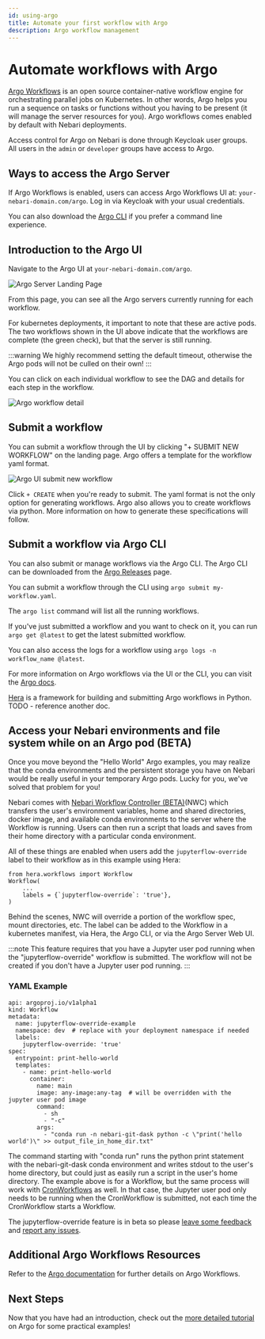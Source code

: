 ```yaml
---
id: using-argo
title: Automate your first workflow with Argo
description: Argo workflow management
---
```


# Automate workflows with Argo

[Argo Workflows](https://argoproj.github.io/workflows) is an open source container-native
workflow engine for orchestrating parallel jobs on Kubernetes. In other words,
Argo helps you run a sequence on tasks or functions without you having to be
present (it will manage the server resources for you). Argo workflows
comes enabled by default with Nebari deployments.

Access control for Argo on Nebari is done through Keycloak user groups. All
users in the `admin` or `developer` groups have access to Argo.

## Ways to access the Argo Server

If Argo Workflows is enabled, users can access Argo Workflows UI at:
`your-nebari-domain.com/argo`. Log in via Keycloak with your usual credentials.

You can also download the
[Argo CLI](https://github.com/argoproj/argo-workflows/releases) if you prefer
a command line experience.

## Introduction to the Argo UI

Navigate to the Argo UI at `your-nebari-domain.com/argo`.

![Argo Server Landing Page](/img/how-tos/argo_landing_page.png)

From this page, you can see all the Argo servers currently running for each
workflow.

For kubernetes deployments, it important to note that these are
active pods. The two workflows shown in the UI above indicate that the workflows
are complete (the green check), but that the server is still running.

:::warning
We highly recommend setting the default timeout, otherwise the Argo pods will not
be culled on their own!
:::

You can click on each individual workflow to see the DAG and details for each
step in the workflow.

![Argo workflow detail](/img/how-tos/argo_workflow_details.png)

## Submit a workflow

You can submit a workflow through the UI by clicking "+ SUBMIT NEW WORKFLOW" on
the landing page. Argo offers a template for the workflow yaml format.

![Argo UI submit new workflow](/img/how-tos/argo_submit_new_workflow.png)

Click `+ CREATE` when you're ready to submit. The yaml format is not the only
option for generating workflows. Argo also allows you to create workflows via
python. More information on how to generate these specifications will follow.

## Submit a workflow via Argo CLI

You can also submit or manage workflows via the Argo CLI. The Argo CLI can be
downloaded from the
[Argo Releases](https://github.com/argoproj/argo-workflows/releases) page.

You can submit a workflow through the CLI using `argo submit my-workflow.yaml`.

The `argo list` command will list all the running workflows.

If you've just submitted a workflow and you want to check on it, you can run
`argo get @latest` to get the latest submitted workflow.

You can also access the logs for a workflow using
`argo logs -n workflow_name @latest`.

For more information on Argo workflows via the UI or the CLI, you can visit the
[Argo docs](https://argoproj.github.io/argo-workflows/workflow-concepts/).

[Hera](https://hera-workflows.readthedocs.io/) is a framework for building and
submitting Argo workflows in Python. TODO - reference another doc.

## Access your Nebari environments and file system while on an Argo pod (BETA)

Once you move beyond the "Hello World" Argo examples, you may realize that the
conda environments and the persistent storage you have on Nebari would be
really useful in your temporary Argo pods. Lucky for you, we've solved that
problem for you!

Nebari comes with [Nebari Workflow Controller (BETA)](https://github.com/nebari-dev/nebari-workflow-controller)(NWC)
which transfers the user's environment variables, home and shared directories,
docker image, and available conda environments to the server where the Workflow
is running. Users can then run a script that loads and saves from their home
directory with a particular conda environment.

All of these things are enabled when users add the `jupyterflow-override` label
to their workflow as in this example using Hera:

```
from hera.workflows import Workflow
Workflow(
    ...
    labels = {`jupyterflow-override`: 'true'},
)
```

Behind the scenes, NWC will override a portion of the workflow spec, mount
directories, etc. The label can be added to the Workflow in a kubernetes
manifest, via Hera, the Argo CLI, or via the Argo Server Web UI.

:::note
This feature requires that you have a Jupyter user pod running when the "jupyterflow-override" workflow is submitted. The workflow will not be created if you don't have a Jupyter user pod running.
:::

### YAML Example

```
api: argoproj.io/v1alpha1
kind: Workflow
metadata:
  name: jupyterflow-override-example
  namespace: dev  # replace with your deployment namespace if needed
  labels:
    jupyterflow-override: 'true'
spec:
  entrypoint: print-hello-world
  templates:
    - name: print-hello-world
      container:
        name: main
        image: any-image:any-tag  # will be overridden with the jupyter user pod image
        command:
          - sh
          - "-c"
        args:
          - "conda run -n nebari-git-dask python -c \"print('hello world')\" >> output_file_in_home_dir.txt"
```

The command starting with "conda run" runs the python print statement with the nebari-git-dask conda environment and writes stdout to the user's home directory, but could just as easily run a script in the user's home directory. The example above is for a Workflow, but the same process will work with [CronWorkflows](https://argoproj.github.io/argo-workflows/cron-workflows/) as well. In that case, the Jupyter user pod only needs to be running when the CronWorkflow is submitted, not each time the CronWorkflow starts a Workflow.

The jupyterflow-override feature is in beta so please [leave some feedback](https://github.com/nebari-dev/nebari-workflow-controller/discussions) and [report any issues](https://github.com/nebari-dev/nebari-workflow-controller/issues).

## Additional Argo Workflows Resources

Refer to the [Argo documentation](https://argoproj.github.io/argo-workflows/) for further details on Argo Workflows.

## Next Steps

Now that you have had an introduction, check out the [more detailed tutorial](/tutorials/argo-workflows-walkthrough.md) on
Argo for some practical examples!
